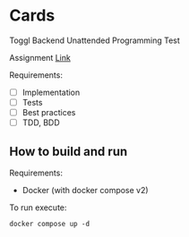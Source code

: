 # Cards

Toggl Backend Unattended Programming Test

Assignment [Link](https://toggl.notion.site/Toggl-Backend-Unattended-Programming-Test-015a95428b044b4398ba62ccc72a007e)

Requirements:
- [ ] Implementation
- [ ] Tests
- [ ] Best practices
- [ ] TDD, BDD

## How to build and run

Requirements:
- Docker (with docker compose v2)

To run execute:

```shell
docker compose up -d
```
